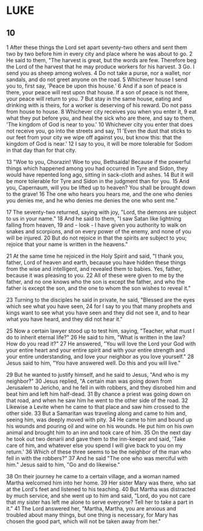 # LUKE

## 10

1 After these things the Lord set apart seventy-two others and sent them two by two before him in every city and place where he was about to go. 2 He said to them, "The harvest is great, but the words are few. Therefore beg the Lord of the harvest that he may produce workers for his harvest. 3 Go. I send you as sheep among wolves. 4 Do not take a purse, nor a wallet, nor sandals, and do not greet anyone on the road. 5 Whichever house I send you to, first say, 'Peace be upon this house.' 6 And if a son of peace is there, your peace will rest upon that house. If a son of peace is not there, your peace will return to you. 7 But stay in the same house, eating and drinking with is theirs, for a worker is deserving of his reward. Do not pass from house to house. 8 Whichever city receives you when you enter it, 9 eat what they put before you, and heal the sick who are there, and say to them, 'The kingdom of God is near to you.' 10 Whichever city you enter that does not receive you, go into the streets and say, 11 'Even the dust that sticks to our feet from your city we wipe off against you, but know this: that the kingdom of God is near.' 12 I say to you, it will be more tolerable for Sodom in that day than for that city.

13 "Woe to you, Chorazin! Woe to you, Bethsaida! Because if the powerful things which happened among you had occurred in Tyre and Sidon, they would have repented long ago, sitting in sack-cloth and ashes. 14 But it will be more tolerable for Tyre and Sidon in the judgment than for you. 15 And you, Capernaum, will you be lifted up to heaven? You shall be brought down to the grave! 16 The one who hears you hears me, and the one who denies you denies me, and he who denies me denies the one who sent me." 

17 The seventy-two returned, saying with joy, "Lord, the demons are subject to us in your name." 18 And he said to them, "I saw Satan like lightning falling from heaven, 19 and - look - I have given you authority to walk on snakes and scorpions, and on every power of the enemy, and none of you will be injured. 20 But do not rejoice in that the spirits are subject to you; rejoice that your name is written in the heavens."

21 At the same time he rejoiced in the Holy Spirit and said, "I thank you, father, Lord of heaven and earth, because you have hidden these things from the wise and intelligent, and revealed them to babies. Yes, father, because it was pleasing to you. 22 All of these were given to me by the father, and no one knows who the son is except the father, and who the father is except the son, and the one to whom the son wishes to reveal it."

23 Turning to the disciples he said in private, he said, "Blessed are the eyes which see what you have seen, 24 for I say to you that many prophets and kings want to see what you have seen and they did not see it, and to hear what you have heard, and they did not hear it."

25 Now a certain lawyer stood up to test him, saying, "Teacher, what must I do to inherit eternal life?" 26 He said to him, "What is written in the law? How do you read it?" 27 He answered, "You will love the Lord your God with your entire heart and your entire spirit and with your entire strength and your entire understanding, and love your neighbor as you love yourself." 28 Jesus said to him, "You have answered well. Do this and you will live." 

29 But he wanted to justify himself, and he said to Jesus, "And who is my neighbor?" 30 Jesus replied, "A certain man was going down from Jerusalem to Jericho, and he fell in with robbers, and they disrobed him and beat him and left him half-dead. 31 By chance a priest was going down on that road, and when he saw him he went to the other side of the road. 32 Likewise a Levite when he came to that place and saw him crossed to the other side. 33 But a Samaritan was traveling along and came to him and, seeing him, was deeply moved with pity. 34 He came to him and bound up his wounds and pouring oil and wine on his wounds. He put him on his own animal and brought him to an inn and took care of him. 35 On the next day he took out two denarii and gave them to the inn-keeper and said, 'Take care of him, and whatever else you spend I will give back to you on my return.' 36 Which of these three seems to be the neighbor of the man who fell in with the robbers?" 37 And he said "The one who was merciful with him." Jesus said to him, "Go and do likewise."

38 On their journey he came to a certain village, and a woman named Martha welcomed him into her home. 39 Her sister Mary was there, who sat at the Lord's feet and listened to his teaching. 40 But Martha was distracted by much service, and she went up to him and said, "Lord, do you not care that my sister has left me alone to serve everyone? Tell her to take a part in it." 41 The Lord answered her, "Martha, Martha, you are anxious and troubled about many things, but one thing is necessary, for Mary has chosen the good part, which will not be taken away from her." 